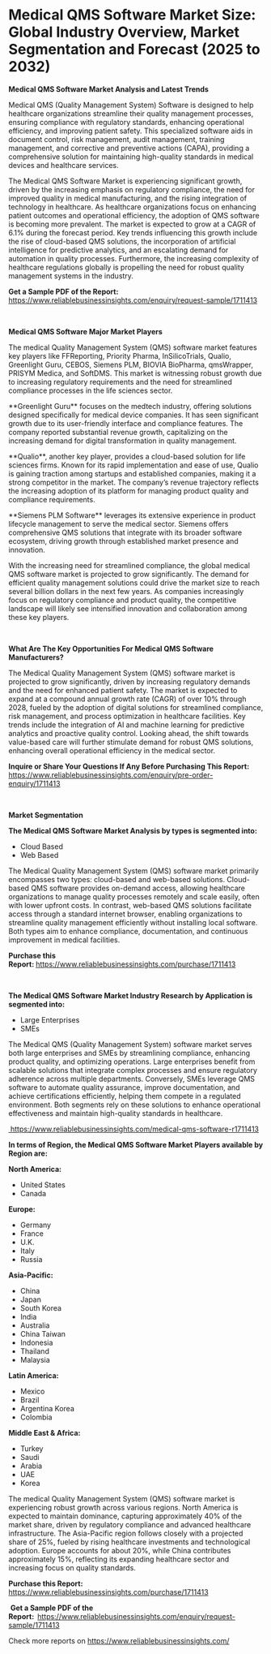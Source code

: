 <p><h1>Medical QMS Software Market Size: Global Industry Overview, Market Segmentation and Forecast (2025 to 2032)</h1></p><p><strong>Medical QMS Software Market Analysis and Latest Trends</strong></p>
<p><p>Medical QMS (Quality Management System) Software is designed to help healthcare organizations streamline their quality management processes, ensuring compliance with regulatory standards, enhancing operational efficiency, and improving patient safety. This specialized software aids in document control, risk management, audit management, training management, and corrective and preventive actions (CAPA), providing a comprehensive solution for maintaining high-quality standards in medical devices and healthcare services.</p><p>The Medical QMS Software Market is experiencing significant growth, driven by the increasing emphasis on regulatory compliance, the need for improved quality in medical manufacturing, and the rising integration of technology in healthcare. As healthcare organizations focus on enhancing patient outcomes and operational efficiency, the adoption of QMS software is becoming more prevalent. The market is expected to grow at a CAGR of 6.1% during the forecast period. Key trends influencing this growth include the rise of cloud-based QMS solutions, the incorporation of artificial intelligence for predictive analytics, and an escalating demand for automation in quality processes. Furthermore, the increasing complexity of healthcare regulations globally is propelling the need for robust quality management systems in the industry.</p></p>
<p><strong>Get a Sample PDF of the Report:&nbsp;</strong> <a href="https://www.reliablebusinessinsights.com/enquiry/request-sample/1711413?utm_campaign=3582&utm_medium=2&utm_source=Github&utm_content=ia&utm_term=27032025&utm_id=medical-qms-software">https://www.reliablebusinessinsights.com/enquiry/request-sample/1711413</a></p>
<p>&nbsp;</p>
<p><strong>Medical QMS Software Major Market Players</strong></p>
<p><p>The medical Quality Management System (QMS) software market features key players like FFReporting, Priority Pharma, InSilicoTrials, Qualio, Greenlight Guru, CEBOS, Siemens PLM, BIOVIA BioPharma, qmsWrapper, PRISYM Medica, and SoftDMS. This market is witnessing robust growth due to increasing regulatory requirements and the need for streamlined compliance processes in the life sciences sector.</p><p>**Greenlight Guru** focuses on the medtech industry, offering solutions designed specifically for medical device companies. It has seen significant growth due to its user-friendly interface and compliance features. The company reported substantial revenue growth, capitalizing on the increasing demand for digital transformation in quality management.</p><p>**Qualio**, another key player, provides a cloud-based solution for life sciences firms. Known for its rapid implementation and ease of use, Qualio is gaining traction among startups and established companies, making it a strong competitor in the market. The company’s revenue trajectory reflects the increasing adoption of its platform for managing product quality and compliance requirements.</p><p>**Siemens PLM Software** leverages its extensive experience in product lifecycle management to serve the medical sector. Siemens offers comprehensive QMS solutions that integrate with its broader software ecosystem, driving growth through established market presence and innovation.</p><p>With the increasing need for streamlined compliance, the global medical QMS software market is projected to grow significantly. The demand for efficient quality management solutions could drive the market size to reach several billion dollars in the next few years. As companies increasingly focus on regulatory compliance and product quality, the competitive landscape will likely see intensified innovation and collaboration among these key players.</p></p>
<p>&nbsp;</p>
<p><strong>What Are The Key Opportunities For Medical QMS Software Manufacturers?</strong></p>
<p><p>The Medical Quality Management System (QMS) software market is projected to grow significantly, driven by increasing regulatory demands and the need for enhanced patient safety. The market is expected to expand at a compound annual growth rate (CAGR) of over 10% through 2028, fueled by the adoption of digital solutions for streamlined compliance, risk management, and process optimization in healthcare facilities. Key trends include the integration of AI and machine learning for predictive analytics and proactive quality control. Looking ahead, the shift towards value-based care will further stimulate demand for robust QMS solutions, enhancing overall operational efficiency in the medical sector.</p></p>
<p><strong>Inquire or Share Your Questions If Any Before Purchasing This Report:</strong> <a href="https://www.reliablebusinessinsights.com/enquiry/pre-order-enquiry/1711413?utm_campaign=3582&utm_medium=2&utm_source=Github&utm_content=ia&utm_term=27032025&utm_id=medical-qms-software">https://www.reliablebusinessinsights.com/enquiry/pre-order-enquiry/1711413</a></p>
<p>&nbsp;</p>
<p><strong>Market Segmentation</strong></p>
<p><strong>The Medical QMS Software Market Analysis by types is segmented into:</strong></p>
<p><ul><li>Cloud Based</li><li>Web Based</li></ul></p>
<p><p>The Medical Quality Management System (QMS) software market primarily encompasses two types: cloud-based and web-based solutions. Cloud-based QMS software provides on-demand access, allowing healthcare organizations to manage quality processes remotely and scale easily, often with lower upfront costs. In contrast, web-based QMS solutions facilitate access through a standard internet browser, enabling organizations to streamline quality management efficiently without installing local software. Both types aim to enhance compliance, documentation, and continuous improvement in medical facilities.</p></p>
<p><strong>Purchase this Report:&nbsp;</strong><a href="https://www.reliablebusinessinsights.com/purchase/1711413?utm_campaign=3582&utm_medium=2&utm_source=Github&utm_content=ia&utm_term=27032025&utm_id=medical-qms-software">https://www.reliablebusinessinsights.com/purchase/1711413</a></p>
<p>&nbsp;</p>
<p><strong>The Medical QMS Software Market Industry Research by Application is segmented into:</strong></p>
<p><ul><li>Large Enterprises</li><li>SMEs</li></ul></p>
<p><p>The Medical QMS (Quality Management System) software market serves both large enterprises and SMEs by streamlining compliance, enhancing product quality, and optimizing operations. Large enterprises benefit from scalable solutions that integrate complex processes and ensure regulatory adherence across multiple departments. Conversely, SMEs leverage QMS software to automate quality assurance, improve documentation, and achieve certifications efficiently, helping them compete in a regulated environment. Both segments rely on these solutions to enhance operational effectiveness and maintain high-quality standards in healthcare.</p></p>
<p><a href="https://www.reliablebusinessinsights.com/medical-qms-software-r1711413?utm_campaign=3582&utm_medium=2&utm_source=Github&utm_content=ia&utm_term=27032025&utm_id=medical-qms-software">&nbsp;https://www.reliablebusinessinsights.com/medical-qms-software-r1711413</a></p>
<p><strong>In terms of Region, the Medical QMS Software Market Players available by Region are:</strong></p>
<p>
    <p> <strong> North America: </strong>
        <ul>
            <li>United States</li>
            <li>Canada</li>
        </ul>
        </p> 
    <p> <strong> Europe: </strong>
        <ul>
            <li>Germany</li>
            <li>France</li>
            <li>U.K.</li>
            <li>Italy</li>
            <li>Russia</li>
        </ul>
        </p> 
    <p> <strong> Asia-Pacific: </strong>
        <ul>
            <li>China</li>
            <li>Japan</li>
            <li>South Korea</li>
            <li>India</li>
            <li>Australia</li>
            <li>China Taiwan</li>
            <li>Indonesia</li>
            <li>Thailand</li>
            <li>Malaysia</li>
        </ul>
        </p> 
    <p> <strong> Latin America: </strong>
        <ul>
            <li>Mexico</li>
            <li>Brazil</li>
            <li>Argentina Korea</li>
            <li>Colombia</li>
        </ul>
        </p> 
    <p> <strong> Middle East & Africa: </strong>
        <ul>
            <li>Turkey</li>
            <li>Saudi</li>
            <li>Arabia</li>
            <li>UAE</li>
            <li>Korea</li>
        </ul>
    </p>
    </p>
<p><p>The medical Quality Management System (QMS) software market is experiencing robust growth across various regions. North America is expected to maintain dominance, capturing approximately 40% of the market share, driven by regulatory compliance and advanced healthcare infrastructure. The Asia-Pacific region follows closely with a projected share of 25%, fueled by rising healthcare investments and technological adoption. Europe accounts for about 20%, while China contributes approximately 15%, reflecting its expanding healthcare sector and increasing focus on quality standards.</p></p>
<p><strong>Purchase this Report: </strong><a href="https://www.reliablebusinessinsights.com/purchase/1711413?utm_campaign=3582&utm_medium=2&utm_source=Github&utm_content=ia&utm_term=27032025&utm_id=medical-qms-software">https://www.reliablebusinessinsights.com/purchase/1711413</a></p>
<p>&nbsp;<strong>Get a Sample PDF of the Report:&nbsp;&nbsp;</strong><a href="https://www.reliablebusinessinsights.com/enquiry/request-sample/1711413?utm_campaign=3582&utm_medium=2&utm_source=Github&utm_content=ia&utm_term=27032025&utm_id=medical-qms-software">https://www.reliablebusinessinsights.com/enquiry/request-sample/1711413</a></p>
<p><strong></strong></p>
<p>Check more reports on <a href="https://www.reliablebusinessinsights.com/?utm_campaign=3582&utm_medium=2&utm_source=Github&utm_content=ia&utm_term=27032025&utm_id=medical-qms-software">https://www.reliablebusinessinsights.com/</a></p>